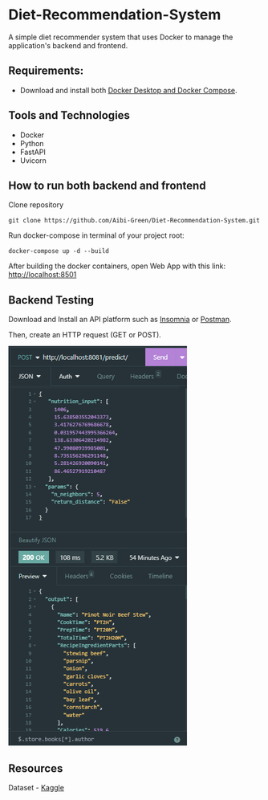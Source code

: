 # Diet-Recommendation-System
A simple diet recommender system that uses Docker to manage the application's backend and frontend.

## Requirements:
- Download and install both [Docker Desktop and Docker Compose](https://docs.docker.com/compose/install/).

## Tools and Technologies
- Docker
- Python
- FastAPI 
- Uvicorn

## How to run both backend and frontend
Clone repository
```
git clone https://github.com/Aibi-Green/Diet-Recommendation-System.git
```

Run docker-compose in terminal of your project root:
```
docker-compose up -d --build
```
After building the docker containers, open Web App with this link: [http://localhost:8501](http://localhost:8501)

## Backend Testing
Download and Install an API platform such as [Insomnia](https://insomnia.rest/download) or [Postman](https://www.postman.com/downloads/).

Then, create an HTTP request (GET or POST).

![example_backend_testing](Assets/example_backend_testing.png)

## Resources
Dataset - [Kaggle](https://www.kaggle.com/datasets/irkaal/foodcom-recipes-and-reviews?select=recipes.csv)
